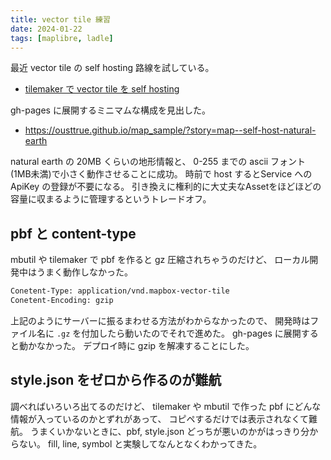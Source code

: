 ```yaml
---
title: vector tile 練習
date: 2024-01-22
tags: [maplibre, ladle]
---
```


最近 vector tile の self hosting 路線を試している。

- [tilemaker で vector tile を self hosting](https://zenn.dev/ousttrue/articles/ec47bc9d4de806)

gh-pages に展開するミニマムな構成を見出した。

- https://ousttrue.github.io/map_sample/?story=map--self-host-natural-earth

natural earth の 20MB くらいの地形情報と、
0-255 までの ascii フォント(1MB未満)で小さく動作させることに成功。
時前で host するとService への ApiKey の登録が不要になる。
引き換えに権利的に大丈夫なAssetをほどほどの容量に収まるように管理するというトレードオフ。

## pbf と content-type

mbutil や tilemaker で pbf を作ると gz 圧縮されちゃうのだけど、
ローカル開発中はうまく動作しなかった。

```txt
Conetent-Type: application/vnd.mapbox-vector-tile
Conetent-Encoding: gzip
```

上記のようにサーバーに振るまわせる方法がわからなかったので、
開発時はファイル名に `.gz` を付加したら動いたのでそれで進めた。
gh-pages に展開すると動かなかった。
デプロイ時に gzip を解凍することにした。

## style.json をゼロから作るのが難航

調べればいろいろ出てるのだけど、
tilemaker や mbutil で作った pbf にどんな情報が入っているのかとずれがあって、
コピペするだけでは表示されなくて難航。
うまくいかないときに、pbf, style.json どっちが悪いのかがはっきり分からない。
fill, line, symbol と実験してなんとなくわかってきた。
